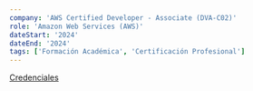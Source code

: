 ```yaml
---
company: 'AWS Certified Developer - Associate (DVA-C02)'
role: 'Amazon Web Services (AWS)'
dateStart: '2024'
dateEnd: '2024'
tags: ['Formación Académica', 'Certificación Profesional']
---
```


<a target="_blank" href="https://cp.certmetrics.com/amazon/es/public/verify/credential/27398d40b2004a46a41a1aa4114ed71f">Credenciales</a>
